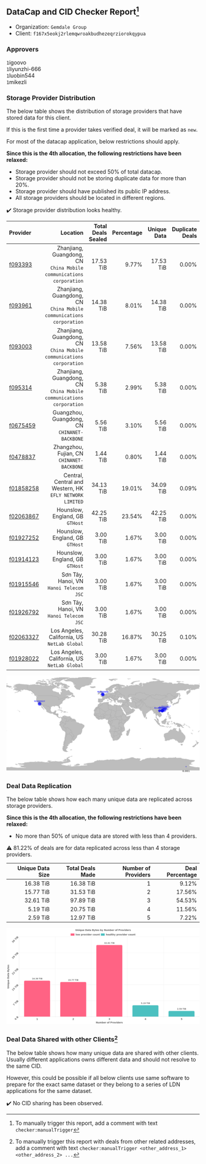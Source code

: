 ## DataCap and CID Checker Report[^1]
 - Organization: `Gemdale Group`
 - Client: `f167x5eokj2rlemqwroakbudhezeqrziorokqypua`
### Approvers
`1`igoovo<br/>`1`liyunzhi-666<br/>`1`luobin544<br/>`1`mikezli

### Storage Provider Distribution
The below table shows the distribution of storage providers that have stored data for this client.

If this is the first time a provider takes verified deal, it will be marked as `new`.

For most of the datacap application, below restrictions should apply.

**Since this is the 4th allocation, the following restrictions have been relaxed:**
 - Storage provider should not exceed 50% of total datacap.
 - Storage provider should not be storing duplicate data for more than 20%.
 - Storage provider should have published its public IP address.
 - All storage providers should be located in different regions.

✔️ Storage provider distribution looks healthy.

| Provider                                              |                                                               Location | Total Deals Sealed | Percentage | Unique Data | Duplicate Deals |
| :---------------------------------------------------- | ---------------------------------------------------------------------: | -----------------: | ---------: | ----------: | --------------: |
| [f093393](https://filfox.info/en/address/f093393)     | Zhanjiang, Guangdong, CN<br/>`China Mobile communications corporation` |          17.53 TiB |      9.77% |   17.53 TiB |           0.00% |
| [f093961](https://filfox.info/en/address/f093961)     | Zhanjiang, Guangdong, CN<br/>`China Mobile communications corporation` |          14.38 TiB |      8.01% |   14.38 TiB |           0.00% |
| [f093003](https://filfox.info/en/address/f093003)     | Zhanjiang, Guangdong, CN<br/>`China Mobile communications corporation` |          13.58 TiB |      7.56% |   13.58 TiB |           0.00% |
| [f095314](https://filfox.info/en/address/f095314)     | Zhanjiang, Guangdong, CN<br/>`China Mobile communications corporation` |           5.38 TiB |      2.99% |    5.38 TiB |           0.00% |
| [f0675459](https://filfox.info/en/address/f0675459)   |                       Guangzhou, Guangdong, CN<br/>`CHINANET-BACKBONE` |           5.56 TiB |      3.10% |    5.56 TiB |           0.00% |
| [f0478837](https://filfox.info/en/address/f0478837)   |                          Zhangzhou, Fujian, CN<br/>`CHINANET-BACKBONE` |           1.44 TiB |      0.80% |    1.44 TiB |           0.00% |
| [f01858258](https://filfox.info/en/address/f01858258) |            Central, Central and Western, HK<br/>`EFLY NETWORK LIMITED` |          34.13 TiB |     19.01% |   34.09 TiB |           0.09% |
| [f02063867](https://filfox.info/en/address/f02063867) |                                     Hounslow, England, GB<br/>`GTHost` |          42.25 TiB |     23.54% |   42.25 TiB |           0.00% |
| [f01927252](https://filfox.info/en/address/f01927252) |                                     Hounslow, England, GB<br/>`GTHost` |           3.00 TiB |      1.67% |    3.00 TiB |           0.00% |
| [f01914123](https://filfox.info/en/address/f01914123) |                                     Hounslow, England, GB<br/>`GTHost` |           3.00 TiB |      1.67% |    3.00 TiB |           0.00% |
| [f01915546](https://filfox.info/en/address/f01915546) |                             Sơn Tây, Hanoi, VN<br/>`Hanoi Telecom JSC` |           3.00 TiB |      1.67% |    3.00 TiB |           0.00% |
| [f01926792](https://filfox.info/en/address/f01926792) |                             Sơn Tây, Hanoi, VN<br/>`Hanoi Telecom JSC` |           3.00 TiB |      1.67% |    3.00 TiB |           0.00% |
| [f02063327](https://filfox.info/en/address/f02063327) |                        Los Angeles, California, US<br/>`NetLab Global` |          30.28 TiB |     16.87% |   30.25 TiB |           0.10% |
| [f01928022](https://filfox.info/en/address/f01928022) |                        Los Angeles, California, US<br/>`NetLab Global` |           3.00 TiB |      1.67% |    3.00 TiB |           0.00% |

<img src="https://raw.githubusercontent.com/data-preservation-programs/filplus-checker-assets/main/filecoin-project/filecoin-plus-large-datasets/issues/1000/1687863551887.png"/>

### Deal Data Replication
The below table shows how each many unique data are replicated across storage providers.


**Since this is the 4th allocation, the following restrictions have been relaxed:**
- No more than 50% of unique data are stored with less than 4 providers.

⚠️ 81.22% of deals are for data replicated across less than 4 storage providers.

| Unique Data Size | Total Deals Made | Number of Providers | Deal Percentage |
| ---------------: | ---------------: | ------------------: | --------------: |
|        16.38 TiB |        16.38 TiB |                   1 |           9.12% |
|        15.77 TiB |        31.53 TiB |                   2 |          17.56% |
|        32.61 TiB |        97.89 TiB |                   3 |          54.53% |
|         5.19 TiB |        20.75 TiB |                   4 |          11.56% |
|         2.59 TiB |        12.97 TiB |                   5 |           7.22% |

<img src="https://raw.githubusercontent.com/data-preservation-programs/filplus-checker-assets/main/filecoin-project/filecoin-plus-large-datasets/issues/1000/1687863553048.png"/>

### Deal Data Shared with other Clients[^3]
The below table shows how many unique data are shared with other clients.
Usually different applications owns different data and should not resolve to the same CID.

However, this could be possible if all below clients use same software to prepare for the exact same dataset or they belong to a series of LDN applications for the same dataset.

✔️ No CID sharing has been observed.

[^1]: To manually trigger this report, add a comment with text `checker:manualTrigger`

[^2]: Deals from those addresses are combined into this report as they are specified with `checker:manualTrigger`

[^3]: To manually trigger this report with deals from other related addresses, add a comment with text `checker:manualTrigger <other_address_1> <other_address_2> ...`
